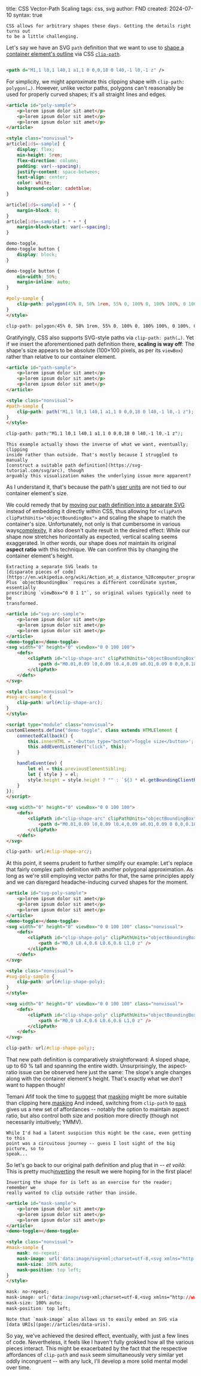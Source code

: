 title: CSS Vector-Path Scaling
tags: css, svg
author: FND
created: 2024-07-10
syntax: true

```intro
CSS allows for arbitrary shapes these days. Getting the details right turns out
to be a little challenging.
```

Let's say we have an SVG `path` definition that we want to use to
[shape a container element's outline](https://www.sarasoueidan.com/blog/css-svg-clipping/)
via CSS
[`clip-path`](https://developer.mozilla.org/en-US/docs/Web/CSS/clip-path).

```embed uri=./sample.svg resize
```

```xml
<path d="M1,1 l0,1 l40,1 a1,1 0 0,0,18 0 l40,-1 l0,-1 z" />
```

For simplicity, we might approximate this clipping shape with
`clip-path: polygon(…)`. However, unlike vector paths, polygons can't reasonably
be used for properly curved shapes; it's all straight lines and edges.

```markdown allowHTML
<article id="poly-sample">
    <p>lorem ipsum dolor sit amet</p>
    <p>lorem ipsum dolor sit amet</p>
    <p>lorem ipsum dolor sit amet</p>
</article>

<style class="nonvisual">
article[id$=-sample] {
    display: flex;
    min-height: 5rem;
    flex-direction: column;
    padding: var(--spacing);
    justify-content: space-between;
    text-align: center;
    color: white;
    background-color: cadetblue;
}

article[id$=-sample] > * {
    margin-block: 0;
}
article[id$=-sample] > * + * {
    margin-block-start: var(--spacing);
}

demo-toggle,
demo-toggle button {
    display: block;
}

demo-toggle button {
    min-width: 50%;
    margin-inline: auto;
}

#poly-sample {
    clip-path: polygon(45% 0, 50% 1rem, 55% 0, 100% 0, 100% 100%, 0 100%, 0 0);
}
</style>
```

```css
clip-path: polygon(45% 0, 50% 1rem, 55% 0, 100% 0, 100% 100%, 0 100%, 0 0);
```

Gratifyingly, CSS also supports SVG-style paths via `clip-path: path(…)`. Yet if
we insert the aforementioned path definition there, **scaling is way off**: The
shape's size appears to be absolute (100×100 pixels, as per its `viewBox`)
rather than relative to our container element.

```markdown allowHTML
<article id="path-sample">
    <p>lorem ipsum dolor sit amet</p>
    <p>lorem ipsum dolor sit amet</p>
    <p>lorem ipsum dolor sit amet</p>
</article>

<style class="nonvisual">
#path-sample {
    clip-path: path("M1,1 l0,1 l40,1 a1,1 0 0,0,18 0 l40,-1 l0,-1 z");
}
</style>
```

```css
clip-path: path("M1,1 l0,1 l40,1 a1,1 0 0,0,18 0 l40,-1 l0,-1 z");
```

```aside compact
This example actually shows the inverse of what we want, eventually; clipping
inside rather than outside. That's mostly because I struggled to manually
[construct a suitable path definition](https://svg-tutorial.com/svg/arc), though
arguably this visualization makes the underlying issue more apparent?
```

As I understand it, that's because the path's
[user units](https://www.w3.org/TR/SVG/coords.html#TermUserUnits) are not tied
to our container element's size.

We could remedy that by
[moving our path definition into a separate SVG](https://davesmyth.com/clip-path-scaling)
instead of embedding it directly within CSS, thus allowing for
`<clipPath clipPathUnits="objectBoundingBox">` and scaling the shape to match
the container's size. Unfortunately, not only is that
cumbersome in various ways[complexity](footnote://), it also doesn't quite
result in the desired effect: While our shape now stretches horizontally as
expected, vertical scaling seems exaggerated. In other words, our shape does
_not_ maintain its original **aspect ratio** with this technique. We can confirm
this by changing the container element's height.

```footnote complexity
Extracting a separate SVG leads to
[disparate pieces of code](https://en.wikipedia.org/wiki/Action_at_a_distance_%28computer_programming%29).
Plus `objectBoundingBox` requires a different coordinate system, essentially
prescribing `viewBox="0 0 1 1"`, so original values typically need to be
transformed.
```

```markdown allowHTML
<article id="svg-arc-sample">
    <p>lorem ipsum dolor sit amet</p>
    <p>lorem ipsum dolor sit amet</p>
    <p>lorem ipsum dolor sit amet</p>
</article>
<demo-toggle></demo-toggle>
<svg width="0" height="0" viewBox="0 0 100 100">
    <defs>
        <clipPath id="clip-shape-arc" clipPathUnits="objectBoundingBox">
            <path d="M0.01,0.09 l0,0.09 l0.4,0.09 a0.01,0.09 0 0,0,0.18 0 l0.4,-0.09 l0,-0.09 z" />
        </clipPath>
    </defs>
</svg>

<style class="nonvisual">
#svg-arc-sample {
    clip-path: url(#clip-shape-arc);
}
</style>

<script type="module" class="nonvisual">
customElements.define("demo-toggle", class extends HTMLElement {
    connectedCallback() {
        this.innerHTML = '<button type="button">Toggle size</button>';
        this.addEventListener("click", this);
    }

    handleEvent(ev) {
        let el = this.previousElementSibling;
        let { style } = el;
        style.height = style.height ? "" : `${3 * el.getBoundingClientRect().height}px`;
    }
});
</script>
```

```html
<svg width="0" height="0" viewBox="0 0 100 100">
    <defs>
        <clipPath id="clip-shape-arc" clipPathUnits="objectBoundingBox">
            <path d="M0.01,0.09 l0,0.09 l0.4,0.09 a0.01,0.09 0 0,0,0.18 0 l0.4,-0.09 l0,-0.09 z" />
        </clipPath>
    </defs>
</svg>
```

```css
clip-path: url(#clip-shape-arc);
```

At this point, it seems prudent to further simplify our example: Let's replace
that fairly complex path definition with another polygonal approximation. As
long as we're still employing vector paths for that, the same principles apply
and we can disregard headache-inducing curved shapes for the moment.

```markdown allowHTML
<article id="svg-poly-sample">
    <p>lorem ipsum dolor sit amet</p>
    <p>lorem ipsum dolor sit amet</p>
    <p>lorem ipsum dolor sit amet</p>
</article>
<demo-toggle></demo-toggle>
<svg width="0" height="0" viewBox="0 0 100 100" class="nonvisual">
    <defs>
        <clipPath id="clip-shape-poly" clipPathUnits="objectBoundingBox">
            <path d="M0,0 L0.4,0.6 L0.6,0.6 L1,0 z" />
        </clipPath>
    </defs>
</svg>

<style class="nonvisual">
#svg-poly-sample {
    clip-path: url(#clip-shape-poly);
}
</style>
```

```html
<svg width="0" height="0" viewBox="0 0 100 100" class="nonvisual">
    <defs>
        <clipPath id="clip-shape-poly" clipPathUnits="objectBoundingBox">
            <path d="M0,0 L0.4,0.6 L0.6,0.6 L1,0 z" />
        </clipPath>
    </defs>
</svg>
```

```css
clip-path: url(#clip-shape-poly);
```

That new path definition is comparatively straightforward: A sloped shape, up to
60&nbsp;% tall and spanning the entire width. Unsurprisingly, the aspect-ratio
issue can be observed here just the same: The slope's angle changes along with
the container element's height. That's exactly what we _don't_ want to happen
though!

Temani Afif took the time to
[suggest](https://front-end.social/@css/112749852872469029) that
[masking](https://css-tricks.com/clipping-masking-css/) might be more suitable
than clipping here.[masking](footnote://) And indeed, switching from `clip-path`
to [`mask`](https://developer.mozilla.org/en-US/docs/Web/CSS/mask) gives us a
new set of affordances -- notably the option to maintain aspect ratio, but also
control both size and position more directly (though not necessarily
intuitively; YMMV).

```footnote masking
While I'd had a latent suspicion this might be the case, even getting to this
point was a circuitous journey -- guess I lost sight of the big picture, so to
speak...
```

So let's go back to our original path definition and plug that in -- _et voilà_:
This is pretty much[inverting](footnote://) the result we were hoping for in the
first place!

```footnote inverting
Inverting the shape for is left as an exercise for the reader; remember we
really wanted to clip outside rather than inside.
```

```markdown allowHTML
<article id="mask-sample">
    <p>lorem ipsum dolor sit amet</p>
    <p>lorem ipsum dolor sit amet</p>
    <p>lorem ipsum dolor sit amet</p>
</article>
<demo-toggle></demo-toggle>

<style class="nonvisual">
#mask-sample {
    mask: no-repeat;
    mask-image: url('data:image/svg+xml;charset=utf-8,<svg xmlns="http://www.w3.org/2000/svg" viewBox="0 0 100 100"><path d="M1,1 l0,1 l40,1 a1,1 0 0,0,18 0 l40,-1 l0,-1 z" /></svg>');
    mask-size: 100% auto;
    mask-position: top left;
}
</style>
```

```css
mask: no-repeat;
mask-image: url('data:image/svg+xml;charset=utf-8,<svg xmlns="http://www.w3.org/2000/svg" viewBox="0 0 100 100"><path d="M1,1 l0,1 l40,1 a1,1 0 0,0,18 0 l40,-1 l0,-1 z" /></svg>');
mask-size: 100% auto;
mask-position: top left;
```

```aside compact
Note that `mask-image` also allows us to easily embed an SVG via
[data URIs](page://articles/data-uris).
```

So yay, we've achieved the desired effect, eventually, with just a few lines of
code. Nevertheless, it feels like I haven't fully grokked how all the various
pieces interact. This might be exacerbated by the fact that the respective
affordances of `clip-path` and `mask` seem simultaneously very similar yet oddly
incongruent -- with any luck, I'll develop a more solid mental model over time.
